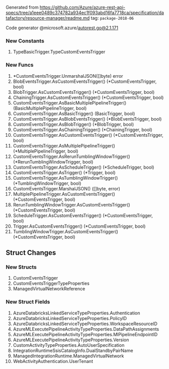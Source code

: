 Generated from https://github.com/Azure/azure-rest-api-specs/tree/a1eee0489c374782a934ec1f093abd16fa7718ca/specification/datafactory/resource-manager/readme.md tag: `package-2018-06`

Code generator @microsoft.azure/autorest.go@2.1.171


### New Constants

1. TypeBasicTrigger.TypeCustomEventsTrigger

### New Funcs

1. *CustomEventsTrigger.UnmarshalJSON([]byte) error
1. BlobEventsTrigger.AsCustomEventsTrigger() (*CustomEventsTrigger, bool)
1. BlobTrigger.AsCustomEventsTrigger() (*CustomEventsTrigger, bool)
1. ChainingTrigger.AsCustomEventsTrigger() (*CustomEventsTrigger, bool)
1. CustomEventsTrigger.AsBasicMultiplePipelineTrigger() (BasicMultiplePipelineTrigger, bool)
1. CustomEventsTrigger.AsBasicTrigger() (BasicTrigger, bool)
1. CustomEventsTrigger.AsBlobEventsTrigger() (*BlobEventsTrigger, bool)
1. CustomEventsTrigger.AsBlobTrigger() (*BlobTrigger, bool)
1. CustomEventsTrigger.AsChainingTrigger() (*ChainingTrigger, bool)
1. CustomEventsTrigger.AsCustomEventsTrigger() (*CustomEventsTrigger, bool)
1. CustomEventsTrigger.AsMultiplePipelineTrigger() (*MultiplePipelineTrigger, bool)
1. CustomEventsTrigger.AsRerunTumblingWindowTrigger() (*RerunTumblingWindowTrigger, bool)
1. CustomEventsTrigger.AsScheduleTrigger() (*ScheduleTrigger, bool)
1. CustomEventsTrigger.AsTrigger() (*Trigger, bool)
1. CustomEventsTrigger.AsTumblingWindowTrigger() (*TumblingWindowTrigger, bool)
1. CustomEventsTrigger.MarshalJSON() ([]byte, error)
1. MultiplePipelineTrigger.AsCustomEventsTrigger() (*CustomEventsTrigger, bool)
1. RerunTumblingWindowTrigger.AsCustomEventsTrigger() (*CustomEventsTrigger, bool)
1. ScheduleTrigger.AsCustomEventsTrigger() (*CustomEventsTrigger, bool)
1. Trigger.AsCustomEventsTrigger() (*CustomEventsTrigger, bool)
1. TumblingWindowTrigger.AsCustomEventsTrigger() (*CustomEventsTrigger, bool)

## Struct Changes

### New Structs

1. CustomEventsTrigger
1. CustomEventsTriggerTypeProperties
1. ManagedVirtualNetworkReference

### New Struct Fields

1. AzureDatabricksLinkedServiceTypeProperties.Authentication
1. AzureDatabricksLinkedServiceTypeProperties.PolicyID
1. AzureDatabricksLinkedServiceTypeProperties.WorkspaceResourceID
1. AzureMLExecutePipelineActivityTypeProperties.DataPathAssignments
1. AzureMLExecutePipelineActivityTypeProperties.MlPipelineEndpointID
1. AzureMLExecutePipelineActivityTypeProperties.Version
1. CustomActivityTypeProperties.AutoUserSpecification
1. IntegrationRuntimeSsisCatalogInfo.DualStandbyPairName
1. ManagedIntegrationRuntime.ManagedVirtualNetwork
1. WebActivityAuthentication.UserTenant
